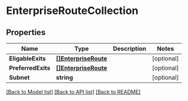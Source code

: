 # EnterpriseRouteCollection

## Properties

Name | Type | Description | Notes
------------ | ------------- | ------------- | -------------
**EligableExits** | [**[]EnterpriseRoute**](enterprise_route.md) |  | [optional] 
**PreferredExits** | [**[]EnterpriseRoute**](enterprise_route.md) |  | [optional] 
**Subnet** | **string** |  | [optional] 

[[Back to Model list]](../README.md#documentation-for-models) [[Back to API list]](../README.md#documentation-for-api-endpoints) [[Back to README]](../README.md)


